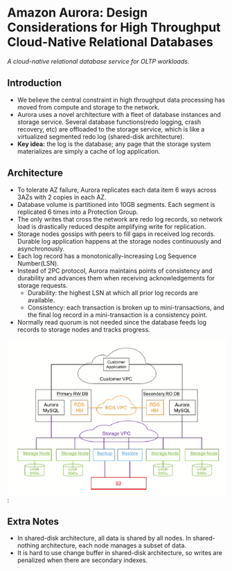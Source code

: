 # Amazon Aurora: Design Considerations for High Throughput Cloud-Native Relational Databases

*A cloud-native relational database service for OLTP workloads.*

## Introduction

- We believe the central constraint in high throughput data processing has moved from compute and storage to the network.
- Aurora uses a novel architecture with a fleet of database instances and storage service. Several database functions(redo logging, crash recovery, etc) are offloaded to the storage service, which is like a virtualized segmented redo log (shared-disk architecture).
- **Key idea:** the log is the database; any page that the storage system materializes are simply a cache of log application.

## Architecture

- To tolerate AZ failure, Aurora replicates each data item 6 ways across 3AZs with 2 copies in each AZ.
- Database volume is partitioned into 10GB segments. Each segment is replicated 6 times into a Protection Group.
- The only writes that cross the network are redo log records, so network load is drastically reduced despite amplifying write for replication. 
- Storage nodes gossips with peers to fill gaps in received log records. Durable log application happens at the storage nodes continuously and  asynchronously.
- Each log record has a monotonically-increasing Log Sequence Number(LSN).
- Instead of 2PC protocol, Aurora maintains points of consistency and durability and advances them when receiving acknowledgements for storage requests.
  - Durability: the highest LSN at which all prior log records are available.
  - Consistency: each transaction is broken up to mini-transactions, and the final log record in a mini-transaction is a consistency point.
- Normally  read quorum is not needed since the database feeds log records to storage nodes and tracks progress.

![architecture](images/architecture.png):

## Extra Notes

- In shared-disk architecture, all data is shared by all nodes. In shared-nothing architecture, each node manages a subset of data.
- It is hard to use change buffer in shared-disk architecture, so writes are penalized when there are secondary indexes.